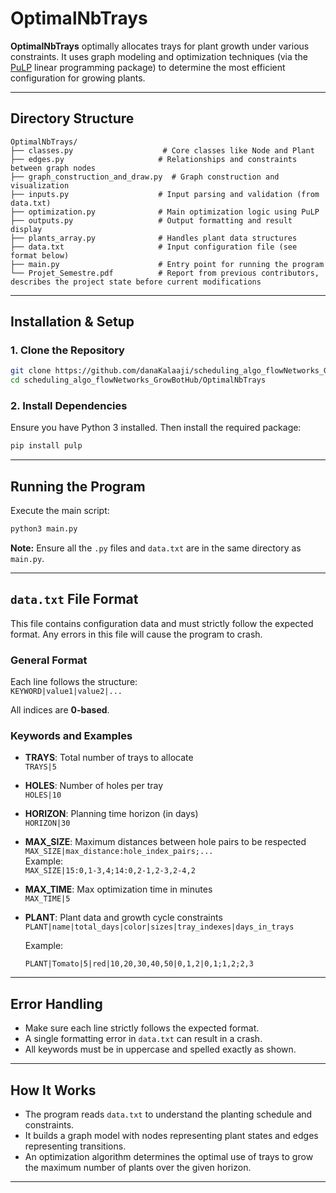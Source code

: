 # OptimalNbTrays

**OptimalNbTrays** optimally allocates trays for plant growth under various constraints. It uses graph modeling and optimization techniques (via the [PuLP](https://coin-or.github.io/pulp/) linear programming package) to determine the most efficient configuration for growing plants.

---

## Directory Structure

```
OptimalNbTrays/
├── classes.py                    # Core classes like Node and Plant
├── edges.py                     # Relationships and constraints between graph nodes
├── graph_construction_and_draw.py  # Graph construction and visualization
├── inputs.py                    # Input parsing and validation (from data.txt)
├── optimization.py              # Main optimization logic using PuLP
├── outputs.py                   # Output formatting and result display
├── plants_array.py              # Handles plant data structures
├── data.txt                     # Input configuration file (see format below)
├── main.py                      # Entry point for running the program
└── Projet_Semestre.pdf          # Report from previous contributors, describes the project state before current modifications

```

---

##  Installation & Setup

### 1. Clone the Repository
```bash
git clone https://github.com/danaKalaaji/scheduling_algo_flowNetworks_GrowBotHub.git
cd scheduling_algo_flowNetworks_GrowBotHub/OptimalNbTrays
```

### 2. Install Dependencies
Ensure you have Python 3 installed. Then install the required package:

```bash
pip install pulp
```

---

##  Running the Program

Execute the main script:

```bash
python3 main.py
```

 **Note:** Ensure all the `.py` files and `data.txt` are in the same directory as `main.py`.

---

##  `data.txt` File Format

This file contains configuration data and must strictly follow the expected format. Any errors in this file will cause the program to crash.

###  General Format

Each line follows the structure:  
`KEYWORD|value1|value2|...`

All indices are **0-based**.

###  Keywords and Examples

- **TRAYS**: Total number of trays to allocate  
  `TRAYS|5`

- **HOLES**: Number of holes per tray  
  `HOLES|10`

- **HORIZON**: Planning time horizon (in days)  
  `HORIZON|30`

- **MAX_SIZE**: Maximum distances between hole pairs to be respected  
  `MAX_SIZE|max_distance:hole_index_pairs;...`  
  Example:  
  `MAX_SIZE|15:0,1-3,4;14:0,2-1,2-3,2-4,2`

- **MAX_TIME**: Max optimization time in minutes  
  `MAX_TIME|5`

- **PLANT**: Plant data and growth cycle constraints  
  `PLANT|name|total_days|color|sizes|tray_indexes|days_in_trays`

  Example:
  ```
  PLANT|Tomato|5|red|10,20,30,40,50|0,1,2|0,1;1,2;2,3
  ```

---

## Error Handling

- Make sure each line strictly follows the expected format.
- A single formatting error in `data.txt` can result in a crash.
- All keywords must be in uppercase and spelled exactly as shown.

---

## How It Works

- The program reads `data.txt` to understand the planting schedule and constraints.
- It builds a graph model with nodes representing plant states and edges representing transitions.
- An optimization algorithm determines the optimal use of trays to grow the maximum number of plants over the given horizon.

---

